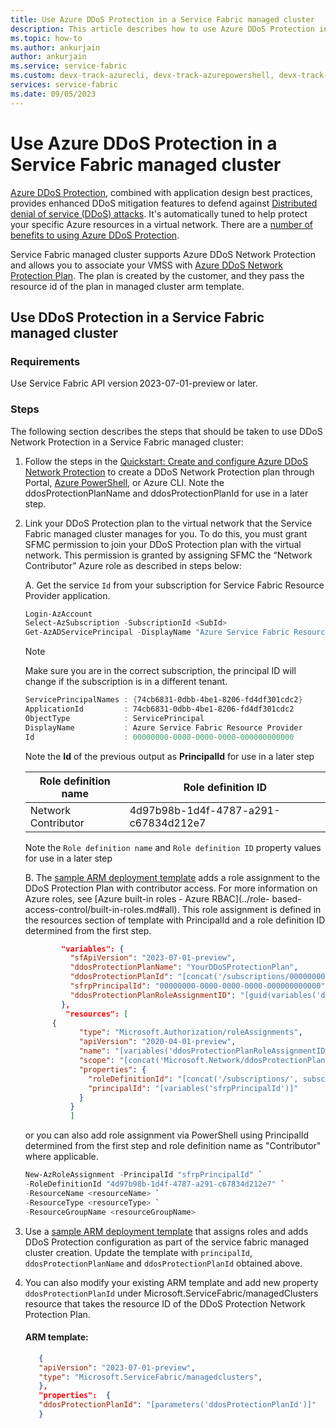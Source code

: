```yaml
---
title: Use Azure DDoS Protection in a Service Fabric managed cluster
description: This article describes how to use Azure DDoS Protection in a Service Fabric managed cluster.
ms.topic: how-to
ms.author: ankurjain
author: ankurjain
ms.service: service-fabric
ms.custom: devx-track-azurecli, devx-track-azurepowershell, devx-track-arm-template
services: service-fabric
ms.date: 09/05/2023
---
```


# Use Azure DDoS Protection in a Service Fabric managed cluster

[Azure DDoS Protection](../ddos-protection/ddos-protection-overview.md), combined with application design best practices, provides enhanced DDoS mitigation features to defend against [Distributed denial of service (DDoS) attacks](https://www.microsoft.com/en-us/security/business/security-101/what-is-a-ddos-attack). It's automatically tuned to help protect your specific Azure resources in a virtual network. There are a [number of benefits to using Azure DDoS Protection](../ddos-protection/ddos-protection-overview.md#azure-ddos-protection-key-features).

Service Fabric managed cluster supports Azure DDoS Network Protection and allows you to associate your VMSS with [Azure DDoS Network Protection Plan](../ddos-protection/ddos-protection-sku-comparison.md). The plan is created by the customer, and they pass the resource id of the plan in managed cluster arm template.

## Use DDoS Protection in a Service Fabric managed cluster

### Requirements

Use Service Fabric API version 2023-07-01-preview or later.

### Steps

The following section describes the steps that should be taken to use DDoS Network Protection in a Service Fabric managed cluster: 

1. Follow the steps in the [Quickstart: Create and configure Azure DDoS Network Protection](../ddos-protection/manage-ddos-protection.md) to create a DDoS Network Protection plan through Portal, [Azure PowerShell](../ddos-protection/manage-ddos-protection-powershell.md), or Azure CLI. Note the ddosProtectionPlanName and ddosProtectionPlanId for use in a later step. 

2. Link your DDoS Protection plan to the virtual network that the Service Fabric managed cluster manages for you. To do this, you must grant SFMC permission to join your DDoS Protection plan with the virtual network. This permission is granted by assigning SFMC the “Network Contributor” Azure role as described in steps below:

   A.    Get the service `Id` from your subscription for Service Fabric Resource Provider application.

   ```powershell
   Login-AzAccount
   Select-AzSubscription -SubscriptionId <SubId>
   Get-AzADServicePrincipal -DisplayName "Azure Service Fabric Resource Provider"
   ```

   > [!NOTE]
   > Make sure you are in the correct subscription, the principal ID will change if the subscription is in a different tenant.

   ```powershell
   ServicePrincipalNames : {74cb6831-0dbb-4be1-8206-fd4df301cdc2}
   ApplicationId         : 74cb6831-0dbb-4be1-8206-fd4df301cdc2
   ObjectType            : ServicePrincipal
   DisplayName           : Azure Service Fabric Resource Provider
   Id                    : 00000000-0000-0000-0000-000000000000
   ```

   Note the **Id** of the previous output as **PrincipalId** for use in a later step
   
   |Role definition name|Role definition ID|
   |----|-------------------------------------|
   |Network Contributor|4d97b98b-1d4f-4787-a291-c67834d212e7|

   Note the `Role definition name` and `Role definition ID` property values for use in a later step


       
   B.    The [sample ARM deployment template](https://github.com/Azure-Samples/service-fabric-cluster-templates/tree/master/SF-Managed-Standard-SKU-1-NT-DDoSNwProtection)             adds a role assignment to the DDoS Protection Plan with contributor access. For more information on Azure roles, see [Azure built-in roles - Azure RBAC](../role-             based-access-control/built-in-roles.md#all). This role assignment is defined in the resources section of template with PrincipalId and a role definition ID                   determined from the first step. 


      ```json
              "variables": { 
                "sfApiVersion": "2023-07-01-preview", 
                "ddosProtectionPlanName": "YourDDoSProtectionPlan", 
                "ddosProtectionPlanId": "[concat('/subscriptions/00000000-0000-0000-0000-000000000000/resourceGroups/sampleRg/providers/Microsoft.Network/ddosProtectionPlans/', variables('ddosProtectionPlanName'))]", 
                "sfrpPrincipalId": "00000000-0000-0000-0000-000000000000",
                "ddosProtectionPlanRoleAssignmentID": "[guid(variables('ddosProtectionPlanId'), 'SFRP-Role')]" 
              }, 
               "resources": [ 
            { 
                  "type": "Microsoft.Authorization/roleAssignments", 
                  "apiVersion": "2020-04-01-preview", 
                  "name": "[variables('ddosProtectionPlanRoleAssignmentID')]", 
                  "scope": "[concat('Microsoft.Network/ddosProtectionPlans/', variables('ddosProtectionPlanName'))]", 
                  "properties": { 
                    "roleDefinitionId": "[concat('/subscriptions/', subscription().subscriptionId, '/providers/Microsoft.Authorization/roleDefinitions/', '4d97b98b-1d4f-                        4787-a291-c67834d212e7')]", 
                    "principalId": "[variables('sfrpPrincipalId')]" 
                  } 
                } 
                ]
   ```


      or you can also add role assignment via PowerShell using PrincipalId determined from the first step and role definition name as "Contributor" where applicable.

   ```powershell
   New-AzRoleAssignment -PrincipalId "sfrpPrincipalId" `
   -RoleDefinitionId "4d97b98b-1d4f-4787-a291-c67834d212e7" `
   -ResourceName <resourceName> `
   -ResourceType <resourceType> `
   -ResourceGroupName <resourceGroupName>
   ```

4.	Use a [sample ARM deployment template](https://github.com/Azure-Samples/service-fabric-cluster-templates/tree/master/SF-Managed-Standard-SKU-1-NT-DDoSNwProtection) that assigns roles and adds DDoS Protection configuration as part of the service fabric managed cluster creation. Update the template with `principalId`, `ddosProtectionPlanName` and `ddosProtectionPlanId` obtained above.
5.	You can also modify your existing ARM template and add new property `ddosProtectionPlanId` under Microsoft.ServiceFabric/managedClusters resource that takes the resource ID of the DDoS Protection Network Protection Plan.

  	   #### ARM template:
         
      ```json
         {
         "apiVersion": "2023-07-01-preview",
         "type": "Microsoft.ServiceFabric/managedclusters",
         },
         "properties":  {
         "ddosProtectionPlanId": "[parameters('ddosProtectionPlanId')]"
         }
      ```
